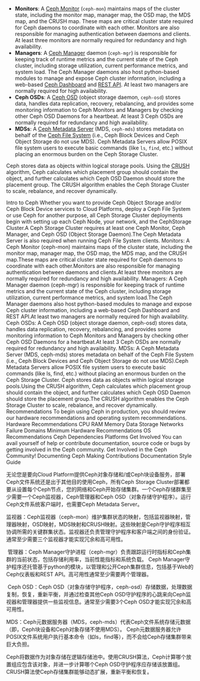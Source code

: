 





- **Monitors**: A [Ceph Monitor](https://docs.ceph.com/docs/master/glossary/#term-Ceph-Monitor) (`ceph-mon`) maintains maps of the cluster state, including the monitor map, manager map, the OSD map, the MDS map, and the CRUSH map.  These maps are critical cluster state required for Ceph daemons to coordinate with each other. Monitors are also responsible for managing authentication between daemons and clients.  At least three monitors are normally required for redundancy and high availability.
- **Managers**: A [Ceph Manager](https://docs.ceph.com/docs/master/glossary/#term-Ceph-Manager) daemon (`ceph-mgr`) is responsible for keeping track of runtime metrics and the current state of the Ceph cluster, including storage utilization, current performance metrics, and system load.  The Ceph Manager daemons also host python-based modules to manage and expose Ceph cluster information, including a web-based [Ceph Dashboard](https://docs.ceph.com/docs/master/mgr/dashboard/#mgr-dashboard) and [REST API](https://docs.ceph.com/docs/master/mgr/restful).  At least two managers are normally required for high availability.
- **Ceph OSDs**: A [Ceph OSD](https://docs.ceph.com/docs/master/glossary/#term-Ceph-OSD) (object storage daemon, `ceph-osd`) stores data, handles data replication, recovery, rebalancing, and provides some monitoring information to Ceph Monitors and Managers by checking other Ceph OSD Daemons for a heartbeat. At least 3 Ceph OSDs are normally required for redundancy and high availability.
- **MDSs**: A [Ceph Metadata Server](https://docs.ceph.com/docs/master/glossary/#term-Ceph-Metadata-Server) (MDS, `ceph-mds`) stores metadata on behalf of the [Ceph File System](https://docs.ceph.com/docs/master/glossary/#term-Ceph-File-System) (i.e., Ceph Block Devices and Ceph Object Storage do not use MDS). Ceph Metadata Servers allow POSIX file system users to execute basic commands (like `ls`, `find`, etc.) without placing an enormous burden on the Ceph Storage Cluster.

Ceph stores data as objects within logical storage pools. Using the [CRUSH](https://docs.ceph.com/docs/master/glossary/#term-CRUSH) algorithm, Ceph calculates which placement group should contain the object, and further calculates which Ceph OSD Daemon should store the placement group.  The CRUSH algorithm enables the Ceph Storage Cluster to scale, rebalance, and recover dynamically.

Intro to Ceph  Whether you want to provide Ceph Object Storage and/or Ceph Block Device services to Cloud Platforms, deploy a Ceph File System or use Ceph for  another purpose, all Ceph Storage Cluster deployments begin with setting up each Ceph Node, your network, and the CephStorage Cluster.A Ceph  Storage Cluster requires at least one Ceph Monitor, Ceph Manager, and  Ceph OSD (Object Storage Daemon).The Ceph Metadata Server is also  required when running Ceph File System clients.      Monitors: A Ceph Monitor (ceph-mon) maintains maps of the cluster  state, including the monitor map, manager map, the OSD map, the MDS map, and the CRUSH map.These maps are critical cluster state required for  Ceph daemons to coordinate with each other.Monitors are also responsible for managing authentication between daemons and clients.At least three  monitors are normally required for redundancy and high availability.      Managers: A Ceph Manager daemon (ceph-mgr) is responsible for  keeping track of runtime metrics and the current state of the Ceph  cluster, including storage utilization, current performance metrics, and system load.The Ceph Manager daemons also host python-based modules to  manage and expose Ceph cluster information, including a web-based Ceph  Dashboard and REST API.At least two managers are normally required for  high availability.      Ceph OSDs: A Ceph OSD (object storage daemon, ceph-osd) stores data, handles data replication, recovery, rebalancing, and provides some  monitoring information to Ceph Monitors and Managers by checking other  Ceph OSD Daemons for a heartbeat.At least 3 Ceph OSDs are normally  required for redundancy and high availability.      MDSs: A Ceph Metadata Server (MDS, ceph-mds) stores metadata on  behalf of the Ceph File System (i.e., Ceph Block Devices and Ceph Object Storage do not use MDS).Ceph Metadata Servers allow POSIX file system  users to execute basic commands (like ls, find, etc.) without placing an enormous burden on the Ceph Storage Cluster.  Ceph stores data as objects within logical storage pools.Using the CRUSH algorithm, Ceph calculates which placement group should contain the  object, and further calculates which Ceph OSD Daemon should store the  placement group.The CRUSH algorithm enables the Ceph Storage Cluster to  scale, rebalance, and recover dynamically. Recommendations  To begin using Ceph in production, you should review our hardware  recommendations and operating system recommendations.      Hardware Recommendations         CPU         RAM         Memory         Data Storage         Networks         Failure Domains         Minimum Hardware Recommendations     OS Recommendations         Ceph Dependencies         Platforms   Get Involved You can avail yourself of help or contribute documentation, source code  or bugs by getting involved in the Ceph community.      Get Involved in the Ceph Community!     Documenting Ceph         Making Contributions         Documentation Style Guide

无论您是要向Cloud  Platform提供Ceph对象存储和/或Ceph块设备服务，部署Ceph文件系统还是出于其他目的使用Ceph，所有Ceph Storage  Cluster部署都要从设置每个Ceph节点，您的网络和Ceph开始存储集群。一个Ceph存储群集至少需要一个Ceph监视器，Ceph管理器和Ceph OSD（对象存储守护程序）。运行Ceph文件系统客户端时，也需要Ceph Metadata Server。 

​     监视器：Ceph监视器（ceph-mon）维护集群状态的映射，包括监视器映射，管理器映射，OSD映射，MDS映射和CRUSH映射。这些映射是Ceph守护程序相互协调所需的关键群集状态。监视器还负责管理守护程序和客户端之间的身份验证。通常至少需要三个监视器才能实现冗余和高可用性。 

​    管理器：Ceph  Manager守护进程（ceph-mgr）负责跟踪运行时指标和Ceph集群的当前状态，包括存储利用率，当前性能指标和系统负载。 Ceph  Manager守护程序还托管基于python的模块，以管理和公开Ceph集群信息，包括基于Web的Ceph仪表板和REST  API。高可用性通常至少需要两个管理器。 

​    Ceph OSD：Ceph  OSD（对象存储守护程序，ceph-osd）存储数据，处理数据复制，恢复，重新平衡，并通过检查其他Ceph  OSD守护程序的心跳来向Ceph监视器和管理器提供一些监视信息。通常至少需要3个Ceph OSD才能实现冗余和高可用性。 

​     MDS：Ceph元数据服务器（MDS，ceph-mds）代表Ceph文件系统存储元数据（即，Ceph块设备和Ceph对象存储不使用MDS）。  Ceph元数据服务器允许POSIX文件系统用户执行基本命令（如ls，find等），而不会给Ceph存储集群带来巨大负担。 

Ceph将数据作为对象存储在逻辑存储池中。使用CRUSH算法，Ceph计算哪个放置组应包含该对象，并进一步计算哪个Ceph OSD守护程序应存储该放置组。 CRUSH算法使Ceph存储集群能够动态扩展，重新平衡和恢复。 